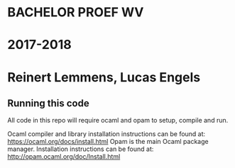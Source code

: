 # BACHELOR PROEF WV
# 2017-2018
# Reinert Lemmens, Lucas Engels

## Running this code

All code in this repo will require ocaml and opam to setup, compile and run.

Ocaml compiler and library installation instructions can be found at:
https://ocaml.org/docs/install.html
Opam is the main Ocaml package manager. Installation instructions can be found at:
http://opam.ocaml.org/doc/Install.html
